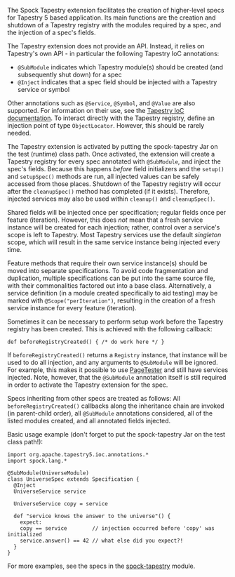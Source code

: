 The Spock Tapestry extension facilitates the creation of higher-level specs for Tapestry 5 based application. Its main functions are the creation and shutdown of a Tapestry registry with the modules required by a spec, and the injection of a spec's fields.

The Tapestry extension does not provide an API. Instead, it relies on Tapestry's own API - in particular the following Tapestry IoC annotations:

  * `@SubModule` indicates which Tapestry module(s) should be created (and subsequently shut down) for a spec
  * `@Inject` indicates that a spec field should be injected with a Tapestry service or symbol

Other annotations such as `@Service`, `@Symbol`, and `@Value` are also supported. For information on their use, see the [Tapestry IoC documentation](http://tapestry.apache.org/tapestry5/tapestry-ioc/). To interact directly with the Tapestry registry, define an injection point of type `ObjectLocator`. However, this should be rarely needed.

The Tapestry extension is activated by putting the spock-tapestry Jar on the test (runtime) class path. Once activated, the extension will create a Tapestry registry for every spec annotated with `@SubModule`, and inject the spec's fields. Because this happens _before_ field initializers and the `setup()` and `setupSpec()` methods are run, all injected values can be safely accessed from those places. Shutdown of the Tapestry registry will occur after the `cleanupSpec()` method has completed (if it exists). Therefore, injected services may also be used within `cleanup()` and `cleanupSpec()`.

Shared fields will be injected once per specification; regular fields once per feature (iteration). However, this does _not_ mean that a fresh service instance will be created for each injection; rather, control over a service's scope is left to Tapestry. Most Tapestry services use the default _singleton_ scope, which will result in the same service instance being injected every time.

Feature methods that require their own service instance(s) should be moved into separate specifications. To avoid code fragmentation and duplication, multiple specifications can be put into the same source file, with their commonalities factored out into a base class. Alternatively, a service definition (in a module created specifically to aid testing) may be marked with `@Scope("perIteration")`, resulting in the creation of a fresh service instance for every feature (iteration).

Sometimes it can be necessary to perform setup work before the Tapestry registry has been created. This is achieved with the following callback:

```
def beforeRegistryCreated() { /* do work here */ }  
```

If `beforeRegistryCreated()` returns a `Registry` instance, that instance will be used to do all injection, and any arguments to `@SubModule` will be ignored. For example, this makes it possible to use [PageTester](http://tapestry.apache.org/tapestry5/apidocs/org/apache/tapestry5/test/PageTester.html) and still have services injected. Note, however, that the `@SubModule` annotation itself is still required in order to activate the Tapestry extension for the spec.

Specs inheriting from other specs are treated as follows: All `beforeRegistryCreated()` callbacks along the inheritance chain are invoked (in parent-child order), all `@SubModule` annotations considered, all of the listed modules created, and all annotated fields injected.

Basic usage example (don't forget to put the spock-tapestry Jar on the test class path!):

```
import org.apache.tapestry5.ioc.annotations.*
import spock.lang.*

@SubModule(UniverseModule)
class UniverseSpec extends Specification {
  @Inject
  UniverseService service

  UniverseService copy = service

  def "service knows the answer to the universe"() {
    expect:
    copy == service        // injection occurred before 'copy' was initialized
    service.answer() == 42 // what else did you expect?!
  }
}
```

For more examples, see the specs in the [spock-tapestry](http://code.google.com/p/spock/source/browse/#svn/trunk/spock-tapestry/src/test/groovy/org/spockframework/tapestry/) module.